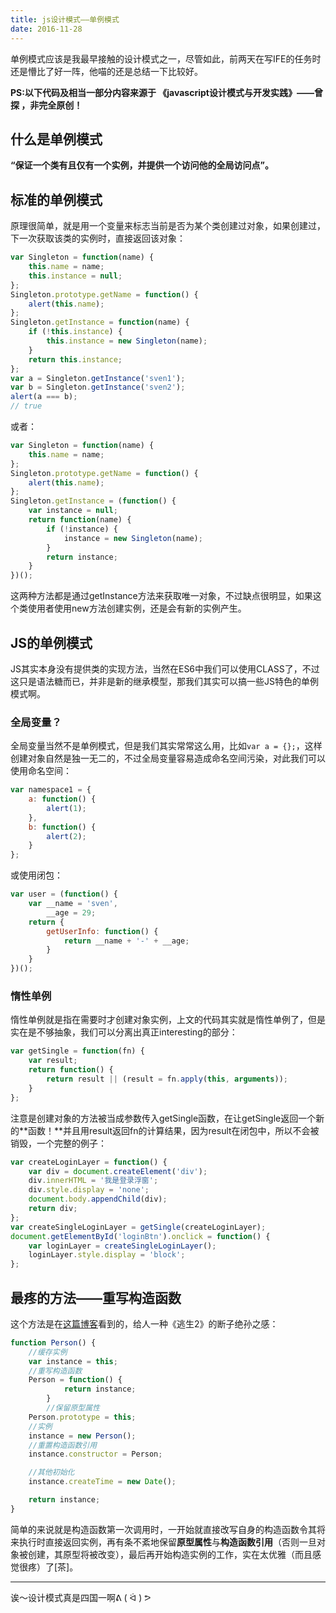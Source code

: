 ```yaml
---
title: js设计模式——单例模式
date: 2016-11-28
---
```


单例模式应该是我最早接触的设计模式之一，尽管如此，前两天在写IFE的任务时还是懵比了好一阵，他喵的还是总结一下比较好。

**PS:以下代码及相当一部分内容来源于 《javascript设计模式与开发实践》——曾探  ，非完全原创！**

## 什么是单例模式

**“保证一个类有且仅有一个实例，并提供一个访问他的全局访问点”。**

## 标准的单例模式

原理很简单，就是用一个变量来标志当前是否为某个类创建过对象，如果创建过，下一次获取该类的实例时，直接返回该对象：

```javascript
var Singleton = function(name) {
    this.name = name;
    this.instance = null;
};
Singleton.prototype.getName = function() {
    alert(this.name);
};
Singleton.getInstance = function(name) {
    if (!this.instance) {
        this.instance = new Singleton(name);
    }
    return this.instance;
};
var a = Singleton.getInstance('sven1');
var b = Singleton.getInstance('sven2');
alert(a === b);
// true
```
或者：

```javascript
var Singleton = function(name) {
    this.name = name;
};
Singleton.prototype.getName = function() {
    alert(this.name);
};
Singleton.getInstance = (function() {
    var instance = null;
    return function(name) {
        if (!instance) {
            instance = new Singleton(name);
        }
        return instance;
    }
})();
```

这两种方法都是通过getInstance方法来获取唯一对象，不过缺点很明显，如果这个类使用者使用new方法创建实例，还是会有新的实例产生。

## JS的单例模式

JS其实本身没有提供类的实现方法，当然在ES6中我们可以使用CLASS了，不过这只是语法糖而已，并非是新的继承模型，那我们其实可以搞一些JS特色的单例模式啊。

### 全局变量？

全局变量当然不是单例模式，但是我们其实常常这么用，比如`var a = {};`，这样创建对象自然是独一无二的，不过全局变量容易造成命名空间污染，对此我们可以使用命名空间：

```javascript
var namespace1 = {
    a: function() {
        alert(1);
    },
    b: function() {
        alert(2);
    }
};
```

或使用闭包：

```javascript
var user = (function() {
    var __name = 'sven',
        __age = 29;
    return {
        getUserInfo: function() {
            return __name + '-' + __age;
        }
    }
})();
```

### 惰性单例

惰性单例就是指在需要时才创建对象实例，上文的代码其实就是惰性单例了，但是实在是不够抽象，我们可以分离出真正interesting的部分：

```javascript
var getSingle = function(fn) {
    var result;
    return function() {
        return result || (result = fn.apply(this, arguments));
    }
};
```

注意是创建对象的方法被当成参数传入getSingle函数，在让getSingle返回一个新的**函数！**并且用result返回fn的计算结果，因为result在闭包中，所以不会被销毁，一个完整的例子：

```javascript
var createLoginLayer = function() {
    var div = document.createElement('div');
    div.innerHTML = '我是登录浮窗';
    div.style.display = 'none';
    document.body.appendChild(div);
    return div;
};
var createSingleLoginLayer = getSingle(createLoginLayer);
document.getElementById('loginBtn').onclick = function() {
    var loginLayer = createSingleLoginLayer();
    loginLayer.style.display = 'block';
};
```

## 最疼的方法——重写构造函数

这个方法是在[这篇博客](https://cnodejs.org/topic/520dc59899f5db772c01ce1f)看到的，给人一种《逃生2》的断子绝孙之感：

```javascript
function Person() {
    //缓存实例 
    var instance = this;
    //重写构造函数 
    Person = function() {
            return instance;
        }
        //保留原型属性 
    Person.prototype = this;
    //实例 
    instance = new Person();
    //重置构造函数引用 
    instance.constructor = Person;

    //其他初始化 
    instance.createTime = new Date();

    return instance;
}
```

简单的来说就是构造函数第一次调用时，一开始就直接改写自身的构造函数令其将来执行时直接返回实例，再有条不紊地保留**原型属性**与**构造函数引用**（否则一旦对象被创建，其原型将被改变），最后再开始构造实例的工作，实在太优雅（而且感觉很疼）了[茶]。

--------------------

诶～设计模式真是四国一啊ᕕ ( ᐛ ) ᕗ